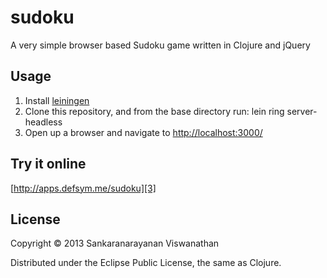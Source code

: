 # sudoku

A very simple browser based Sudoku game written in Clojure and jQuery

## Usage

1. Install [leiningen][1]  
2. Clone this repository, and from the base directory run: lein ring server-headless  
3. Open up a browser and navigate to [http://localhost:3000/][2]  

## Try it online
[http://apps.defsym.me/sudoku][3]

[1]: https://github.com/technomancy/leiningen
[2]: http://localhost:3000/
[3]: http://apps.defsym.me/sudoku

## License

Copyright © 2013 Sankaranarayanan Viswanathan

Distributed under the Eclipse Public License, the same as Clojure.
